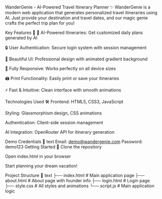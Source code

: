 WanderGenie - AI-Powered Travel Itinerary Planner ✨
WanderGenie is a modern web application that generates personalized travel itineraries using AI. Just provide your destination and travel dates, and our magic genie crafts the perfect trip plan for you!

Key Features 🌟
🧞 AI-Powered Itineraries: Get customized daily plans generated by AI

🔒 User Authentication: Secure login system with session management

🎨 Beautiful UI: Professional design with animated gradient background

📱 Fully Responsive: Works perfectly on all device sizes

🖨️ Print Functionality: Easily print or save your itineraries

⚡ Fast & Intuitive: Clean interface with smooth animations

Technologies Used 🛠️
Frontend: HTML5, CSS3, JavaScript

Styling: Glassmorphism design, CSS animations

Authentication: Client-side session management

AI Integration: OpenRouter API for itinerary generation

Demo Credentials 🔑
text
Email: demo@wandergenie.com
Password: demo123
Getting Started 🚀
Clone the repository

Open index.html in your browser

Start planning your dream vacation!

Project Structure 📂
text
├── index.html          # Main application page
├── about.html          # About page with founder info
├── login.html          # Login page
├── style.css           # All styles and animations
└── script.js           # Main application logic
